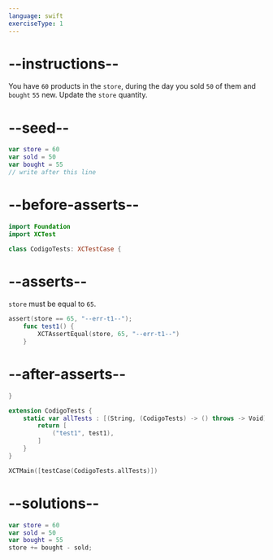 ```yaml
---
language: swift
exerciseType: 1
---
```


# --instructions--

You have `60` products in the `store`, during the day you sold `50` of them and `bought` `55` new.
Update the `store` quantity.

# --seed--

```swift
var store = 60
var sold = 50
var bought = 55
// write after this line
```

# --before-asserts--

```swift
import Foundation
import XCTest

class CodigoTests: XCTestCase {
```

# --asserts--

`store` must be equal to `65`.

```swift
assert(store == 65, "--err-t1--");
    func test1() {
        XCTAssertEqual(store, 65, "--err-t1--")
    }
```

# --after-asserts--

```swift
}

extension CodigoTests {
    static var allTests : [(String, (CodigoTests) -> () throws -> Void)] {
        return [
            ("test1", test1),
        ]
    }
}

XCTMain([testCase(CodigoTests.allTests)])
```

# --solutions--

```swift
var store = 60
var sold = 50
var bought = 55
store += bought - sold;
```
